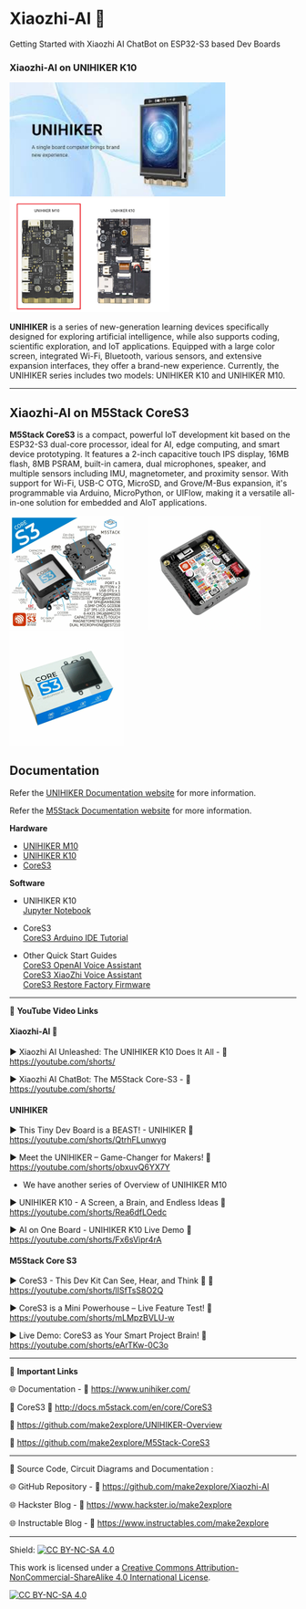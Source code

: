 # Xiaozhi-AI 🤖
Getting Started with Xiaozhi AI ChatBot on ESP32-S3 based Dev Boards  

  
### Xiaozhi-AI on UNIHIKER K10  
  
<img src="/Images/UNIHIKER.jpg" height="200"> &nbsp; &nbsp; &nbsp; &nbsp; &nbsp; <img src="/Images/UNIHIKERback.png" height="200">
  
**UNIHIKER** is a series of new-generation learning devices specifically designed for exploring artificial intelligence, while also supports coding, scientific exploration, and IoT applications. Equipped with a large color screen, integrated Wi-Fi, Bluetooth, various sensors, and extensive expansion interfaces, they offer a brand-new experience. Currently, the UNIHIKER series includes two models: UNIHIKER K10 and UNIHIKER M10.  

------------------------------------------------------------------------------------------------------------------------------------------------------  
   
## Xiaozhi-AI on M5Stack CoreS3   
  
**M5Stack CoreS3** is a compact, powerful IoT development kit based on the ESP32-S3 dual-core processor, ideal for AI, edge computing, and smart device prototyping. It features a 2-inch capacitive touch IPS display, 16MB flash, 8MB PSRAM, built-in camera, dual microphones, speaker, and multiple sensors including IMU, magnetometer, and proximity sensor. With support for Wi-Fi, USB-C OTG, MicroSD, and Grove/M-Bus expansion, it's programmable via Arduino, MicroPython, or UIFlow, making it a versatile all-in-one solution for embedded and AIoT applications.
  
<img src="/Images/CoreS3-1.jpg" height="200"> &nbsp; &nbsp; &nbsp; &nbsp; &nbsp; <img src="/Images/CoreS3-2.jpg" height="200" > &nbsp; &nbsp; &nbsp; &nbsp; &nbsp; <img src="/Images/CoreS3-3.jpg" height="200" > 

  
## Documentation

Refer the [UNIHIKER Documentation website](https://www.unihiker.com/) for more information.  
  
Refer the [M5Stack Documentation website](http://docs.m5stack.com/en/core/CoreS3) for more information.  

**Hardware**
- [UNIHIKER M10](https://www.unihiker.com/)
- [UNIHIKER K10](https://www.unihiker.com/)  
- [CoreS3](http://docs.m5stack.com/en/core/CoreS3)   
  
**Software**
- UNIHIKER K10  
    [Jupyter Notebook](https://www.unihiker.com/wiki/GettingStarted/gettingstarted_jupyternotebook/)  

- CoreS3    
    [CoreS3 Arduino IDE Tutorial](http://docs.m5stack.com/en/arduino/arduino_ide)  
    
- Other Quick Start Guides  
    [CoreS3 OpenAI Voice Assistant](http://docs.m5stack.com/en/guide/realtime/openai/m5cores3)   
    [CoreS3 XiaoZhi Voice Assistant](http://docs.m5stack.com/en/guide/realtime/xiaozhi/m5cores3)  
    [CoreS3 Restore Factory Firmware](http://docs.m5stack.com/en/guide/restore_factory/m5cores3)  
    

------------------------------------------------------------------------------------------------------

📕 **YouTube Video Links**  
  
#### Xiaozhi-AI 🤖  

▶️ Xiaozhi AI Unleashed: The UNIHIKER K10 Does It All - 🔗 https://youtube.com/shorts/  
  
▶️ Xiaozhi AI ChatBot: The M5Stack Core-S3 - 🔗 https://youtube.com/shorts/  
  
#### UNIHIKER  
  
▶️  This Tiny Dev Board is a BEAST! - UNIHIKER 🔗  https://youtube.com/shorts/QtrhFLunwyg  

▶️  Meet the UNIHIKER – Game-Changer for Makers! 🔗  https://youtube.com/shorts/obxuvQ6YX7Y    

-  We have another series of Overview of UNIHIKER M10  

▶️  UNIHIKER K10 - A Screen, a Brain, and Endless Ideas 🔗  https://youtube.com/shorts/Rea6dfLOedc 

▶️  AI on One Board - UNIHIKER K10 Live Demo 🔗  https://youtube.com/shorts/Fx6sVipr4rA   
  

#### M5Stack Core S3

▶️  CoreS3 - This Dev Kit Can See, Hear, and Think 🤖 🔗 https://youtube.com/shorts/lISfTsS8O2Q   
  
▶️  CoreS3 is a Mini Powerhouse – Live Feature Test! 🔗  https://youtube.com/shorts/mLMpzBVLU-w  
  
▶️  Live Demo: CoreS3 as Your Smart Project Brain! 🔗  https://youtube.com/shorts/eArTKw-0C3o  

-------------------------------------------------------------------------------------------------------
📒 **Important Links**  

🌐 Documentation - 🔗 https://www.unihiker.com/  

📒 CoreS3 🔗 http://docs.m5stack.com/en/core/CoreS3  

📙 https://github.com/make2explore/UNIHIKER-Overview  

📙 https://github.com/make2explore/M5Stack-CoreS3
 
------------------------------------------------------------------------------------------------------

📜 Source Code, Circuit Diagrams and Documentation : 

🌐 GitHub Repository - 🔗 https://github.com/make2explore/Xiaozhi-AI  

  
🌐 Hackster Blog - 🔗 https://www.hackster.io/make2explore  
  
🌐 Instructable Blog - 🔗 https://www.instructables.com/make2explore  
  

------------------------------------------------------------------------------------------  

Shield: [![CC BY-NC-SA 4.0][cc-by-nc-sa-shield]][cc-by-nc-sa]

This work is licensed under a
[Creative Commons Attribution-NonCommercial-ShareAlike 4.0 International License][cc-by-nc-sa].

[![CC BY-NC-SA 4.0][cc-by-nc-sa-image]][cc-by-nc-sa]

[cc-by-nc-sa]: http://creativecommons.org/licenses/by-nc-sa/4.0/
[cc-by-nc-sa-image]: https://licensebuttons.net/l/by-nc-sa/4.0/88x31.png
[cc-by-nc-sa-shield]: https://img.shields.io/badge/License-CC%20BY--NC--SA%204.0-lightgrey.svg
